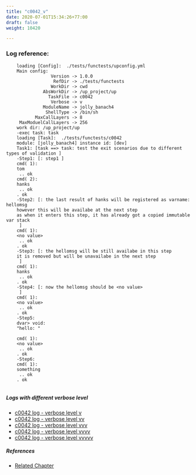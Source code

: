 ```yaml
---
title: "c0042_v"
date: 2020-07-01T15:34:26+77:00
draft: false
weight: 10420

---
```


### Log reference: <no value>

```
    loading [Config]:  ./tests/functests/upconfig.yml
    Main config:
                 Version -> 1.0.0
                  RefDir -> ./tests/functests
                 WorkDir -> cwd
              AbsWorkDir -> /up_project/up
                TaskFile -> c0042
                 Verbose -> v
              ModuleName -> jolly_banach4
               ShellType -> /bin/sh
           MaxCallLayers -> 8
     MaxModuelCallLayers -> 256
    work dir: /up_project/up
    -exec task: task
    loading [Task]:  ./tests/functests/c0042
    module: [jolly_banach4] instance id: [dev]
    Task1: [task ==> task: test the exit scenarios due to different types of validation ]
    -Step1: [: step1 ]
    cmd( 1):
    tom
     .. ok
    cmd( 2):
    hanks
     .. ok
    . ok
    -Step2: [: the last result of hanks will be registered as varname: hellomsg
    however this will be availabe at the next step
    as when it enters this step, it has already got a copied immutable var stack
     ]
    cmd( 1):
    <no value>
     .. ok
    . ok
    -Step3: [: the hellomsg will be still availabe in this step
    it is removed but will be unavailabe in the next step
     ]
    cmd( 1):
    hanks
     .. ok
    . ok
    -Step4: [: now the hellomsg should be <no value>
     ]
    cmd( 1):
    <no value>
     .. ok
    . ok
    -Step5:
    dvar> void:
    "hello: "
    
    cmd( 1):
    <no value>
     .. ok
    . ok
    -Step6:
    cmd( 1):
    something
     .. ok
    . ok
    
```

##### Logs with different verbose level
* [c0042 log - verbose level v](../../logs/c0042_v)
* [c0042 log - verbose level vv](../../logs/c0042_vv)
* [c0042 log - verbose level vvv](../../logs/c0042_vvv)
* [c0042 log - verbose level vvvv](../../logs/c0042_vvvv)
* [c0042 log - verbose level vvvvv](../../logs/c0042_vvvvv)

##### References
* [Related Chapter](../../template/c0042)
